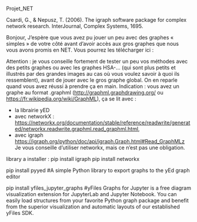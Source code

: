 Projet_NET 

Csardi, G., & Nepusz, T. (2006). The igraph software package for complex network research. InterJournal, Complex Systems, 1695.

Bonjour,
J’espère que vous avez pu jouer un peu avec des graphes « simples » de votre côté avant d’avoir accès aux gros graphes que nous vous avons promis en NET.
Vous pourrez les télécharger ici :
 
Attention : je vous conseille fortement de tester un peu vos méthodes avec des petits graphes ou avec les graphes HSA-… (qui sont plus petits et illustrés par des grandes images au cas où vous voulez savoir à quoi ils ressemblent), avant de jouer avec le gros graphe global.
On en reparle quand vous avez réussi à prendre ça en main.
Indication : vous avez un graphe au format .graphml (http://graphml.graphdrawing.org/ ou https://fr.wikipedia.org/wiki/GraphML), ça se lit avec :
- la librairie yED 
- avec networkX  : https://networkx.org/documentation/stable/reference/readwrite/generated/networkx.readwrite.graphml.read_graphml.html, 
- avec igraph https://igraph.org/python/doc/api/igraph.Graph.html#Read_GraphMLz
Je vous conseille d’utiliser networkx, mais ce n’est pas une obligation.


library a installer :
 pip install igraph
 pip install networkx
 
pip install pyyed #A simple Python library to export graphs to the yEd graph editor

pip install yfiles_jupyter_graphs #yFiles Graphs for Jupyter is a free diagram visualization extension for JupyterLab and Jupyter Notebook. You can easily load structures from your favorite Python graph package and benefit from the superior visualization and automatic layouts of our established yFiles SDK.
